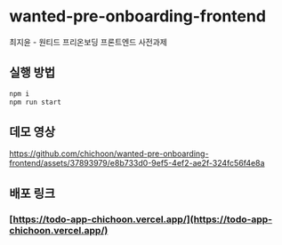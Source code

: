 # wanted-pre-onboarding-frontend

최지윤 - 원티드 프리온보딩 프론트엔드 사전과제

## 실행 방법

```sh
npm i
npm run start
```

## 데모 영상

https://github.com/chichoon/wanted-pre-onboarding-frontend/assets/37893979/e8b733d0-9ef5-4ef2-ae2f-324fc56f4e8a


## 배포 링크

### [https://todo-app-chichoon.vercel.app/](https://todo-app-chichoon.vercel.app/)
